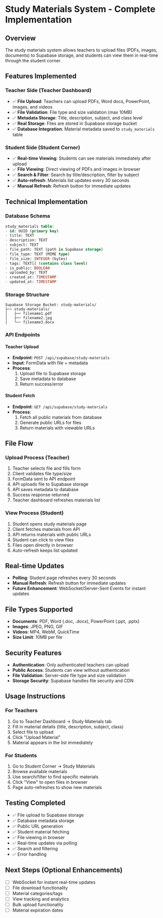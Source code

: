 # Study Materials System - Complete Implementation

## Overview
The study materials system allows teachers to upload files (PDFs, images, documents) to Supabase storage, and students can view them in real-time through the student corner.

## Features Implemented

### Teacher Side (Teacher Dashboard)
- ✅ **File Upload**: Teachers can upload PDFs, Word docs, PowerPoint, images, and videos
- ✅ **File Validation**: File type and size validation (max 10MB)
- ✅ **Metadata Storage**: Title, description, subject, and class level
- ✅ **Real Storage**: Files are stored in Supabase storage bucket
- ✅ **Database Integration**: Material metadata saved to `study_materials` table

### Student Side (Student Corner)
- ✅ **Real-time Viewing**: Students can see materials immediately after upload
- ✅ **File Viewing**: Direct viewing of PDFs and images in browser
- ✅ **Search & Filter**: Search by title/description, filter by subject
- ✅ **Auto-refresh**: Materials list updates every 30 seconds
- ✅ **Manual Refresh**: Refresh button for immediate updates

## Technical Implementation

### Database Schema
```sql
study_materials table:
- id: UUID (primary key)
- title: TEXT
- description: TEXT  
- subject: TEXT
- file_path: TEXT (path in Supabase storage)
- file_type: TEXT (MIME type)
- file_size: INTEGER (bytes)
- tags: TEXT[] (contains class level)
- is_public: BOOLEAN
- uploaded_by: TEXT
- created_at: TIMESTAMP
- updated_at: TIMESTAMP
```

### Storage Structure
```
Supabase Storage Bucket: study-materials/
├── study-materials/
│   ├── filename1.pdf
│   ├── filename2.jpg
│   └── filename3.docx
```

### API Endpoints

#### Teacher Upload
- **Endpoint**: `POST /api/supabase/study-materials`
- **Input**: FormData with file + metadata
- **Process**: 
  1. Upload file to Supabase storage
  2. Save metadata to database
  3. Return success/error

#### Student Fetch
- **Endpoint**: `GET /api/supabase/study-materials`
- **Process**:
  1. Fetch all public materials from database
  2. Generate public URLs for files
  3. Return materials with viewable URLs

## File Flow

### Upload Process (Teacher)
1. Teacher selects file and fills form
2. Client validates file type/size
3. FormData sent to API endpoint
4. API uploads file to Supabase storage
5. API saves metadata to database
6. Success response returned
7. Teacher dashboard refreshes materials list

### View Process (Student)
1. Student opens study materials page
2. Client fetches materials from API
3. API returns materials with public URLs
4. Student can click to view files
5. Files open directly in browser
6. Auto-refresh keeps list updated

## Real-time Updates
- **Polling**: Student page refreshes every 30 seconds
- **Manual Refresh**: Refresh button for immediate updates
- **Future Enhancement**: WebSocket/Server-Sent Events for instant updates

## File Types Supported
- **Documents**: PDF, Word (.doc, .docx), PowerPoint (.ppt, .pptx)
- **Images**: JPEG, PNG, GIF
- **Videos**: MP4, WebM, QuickTime
- **Size Limit**: 10MB per file

## Security Features
- **Authentication**: Only authenticated teachers can upload
- **Public Access**: Students can view without authentication
- **File Validation**: Server-side file type and size validation
- **Storage Security**: Supabase handles file security and CDN

## Usage Instructions

### For Teachers
1. Go to Teacher Dashboard → Study Materials tab
2. Fill in material details (title, description, subject, class)
3. Select file to upload
4. Click "Upload Material"
5. Material appears in the list immediately

### For Students  
1. Go to Student Corner → Study Materials
2. Browse available materials
3. Use search/filter to find specific materials
4. Click "View" to open files in browser
5. Page auto-refreshes to show new materials

## Testing Completed
- ✅ File upload to Supabase storage
- ✅ Database metadata storage
- ✅ Public URL generation
- ✅ Student material fetching
- ✅ File viewing in browser
- ✅ Real-time updates via polling
- ✅ Search and filtering
- ✅ Error handling

## Next Steps (Optional Enhancements)
- [ ] WebSocket for instant real-time updates
- [ ] File download functionality
- [ ] Material categories/tags
- [ ] View tracking and analytics
- [ ] Bulk upload functionality
- [ ] Material expiration dates